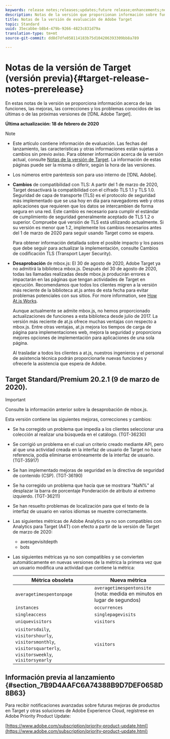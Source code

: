```yaml
---
keywords: release notes;releases;updates;future release;enhancements;new features;fixes
description: Notas de la versión que proporcionan información sobre funciones, mejoras y correcciones para las versiones más recientes o futuras de Adobe Target de DNL.
title: Notas de la versión de evaluación de Adobe Target
topic: Standard
uuid: 35ecabbe-b8b4-479b-9266-4823c831d79a
translation-type: tm+mt
source-git-commit: dd8d7dfe058114183b75d104206393309bb8a789

---
```



# Notas de la versión de Target (versión previa){#target-release-notes-prerelease}

En estas notas de la versión se proporciona información acerca de las funciones, las mejoras, las correcciones y los problemas conocidos de las últimas o de las próximas versiones de [!DNL Adobe Target].

**Última actualización: 18 de febrero de 2020**

>[!NOTE]
>
>* Este artículo contiene información de evaluación. Las fechas del lanzamiento, las características y otras informaciones están sujetas a cambios sin previo aviso. Para obtener información acerca de la versión actual, consulte [Notas de la versión de Target](release-notes.md). La información de estas páginas puede ser la misma o diferir, según la hora de las versiones.
   >
   >
* Los números entre paréntesis son para uso interno de [!DNL Adobe].
   >
   >
* **Cambios** de compatibilidad con TLS: A partir del 1 de marzo de 2020, Target desactivará la compatibilidad con el cifrado TLS 1.1 y TLS 1.0. Seguridad de capa de transporte (TLS) es el protocolo de seguridad más implementado que se usa hoy en día para navegadores web y otras aplicaciones que requieren que los datos se intercambien de forma segura en una red. Este cambio es necesario para cumplir el estándar de cumplimiento de seguridad generalmente aceptado de TLS 1.2 o superior. Compruebe qué versión de TLS está utilizando actualmente. Si su versión es menor que 1.2, implemente los cambios necesarios antes del 1 de marzo de 2020 para seguir usando Target como se espera.
   >
   >   
   Para obtener información detallada sobre el posible impacto y los pasos que debe seguir para actualizar la implementación, consulte Cambios [](/help/c-implementing-target/c-considerations-before-you-implement-target/tls-transport-layer-security-encryption.md)de codificación TLS (Transport Layer Security).
   >
   >
* **Desaprobación** de mbox.js: El 30 de agosto de 2020, Adobe Target ya no admitirá la biblioteca mbox.js. Después del 30 de agosto de 2020, todas las llamadas realizadas desde mbox.js producirán errores e impactarán en las páginas que tengan actividades de Target en ejecución. Recomendamos que todos los clientes migren a la versión más reciente de la biblioteca at.js antes de esta fecha para evitar problemas potenciales con sus sitios. For more information, see [How At.js Works](/help/c-implementing-target/c-implementing-target-for-client-side-web/c-how-atjs-works/how-atjs-works.md).
   >
   >   
   Aunque actualmente se admite mbox.js, no hemos proporcionado actualizaciones de funciones a esta biblioteca desde julio de 2017. La versión más reciente de at.js ofrece muchas ventajas con respecto a mbox.js. Entre otras ventajas, at.js mejora los tiempos de carga de página para implementaciones web, mejora la seguridad y proporciona mejores opciones de implementación para aplicaciones de una sola página.
   >
   >   
   Al trasladar a todos los clientes a at.js, nuestros ingenieros y el personal de asistencia técnica podrán proporcionarle nuevas funciones y ofrecerle la asistencia que espera de Adobe.


## Target Standard/Premium 20.2.1 (9 de marzo de 2020). 

>[!IMPORTANT]
>
>Consulte la información anterior sobre la desaprobación de mbox.js.

Esta versión contiene las siguientes mejoras, correcciones y cambios:

* Se ha corregido un problema que impedía a los clientes seleccionar una colección al realizar una búsqueda en el catálogo. (TGT-36230)
* Se corrigió un problema en el cual un criterio creado mediante API, pero al que una actividad creada en la interfaz de usuario de Target no hace referencia, podía eliminarse erróneamente de la interfaz de usuario. (TGT-35917)
* Se han implementado mejoras de seguridad en la directiva de seguridad de contenido (CSP). (TGT-36190)
* Se ha corregido un problema que hacía que se mostrara &quot;NaN%&quot; al desplazar la barra de porcentaje Ponderación de atributo al extremo izquierdo. (TGT-36211)
* Se han resuelto problemas de localización para que el texto de la interfaz de usuario en varios idiomas se muestre correctamente.
* Las siguientes métricas de Adobe Analytics ya no son compatibles con Analytics para Target (A4T) con efecto a partir de la versión de Target de marzo de 2020:
   * averagevisitdepth
   * bots
* Las siguientes métricas ya no son compatibles y se convierten automáticamente en nuevas versiones de la métrica la primera vez que un usuario modifica una actividad que contiene la métrica:

   | Métrica obsoleta | Nueva métrica |
   |--- |--- |
   | `averagetimespentonpage` | `averagetimespentonsite` (nota: medida en minutos en lugar de segundos) |
   | `instances` | `occurrences` |
   | `singleaccess` | `singlepagevisits` |
   | `uniquevisitors` | `visitors` |
   | `visitorsdaily`, `visitorshourly`, `visitorsmonthly`, `visitorsquarterly`, `visitorsweekly`, `visitorsyearly` | `visitors` |

## Información previa al lanzamiento {#section_7B9D4AAFC6A74388B9D7DEF0658D8B63}

Para recibir notificaciones avanzadas sobre futuras mejoras de productos en Target y otras soluciones de Adobe Experience Cloud, regístrese en Adobe Priority Product Update:

[https://www.adobe.com/subscription/priority-product-update.html](https://www.adobe.com/subscription/priority-product-update.html)
